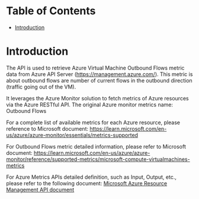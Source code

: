 # Table of Contents
- [Introduction](#introduction)


# Introduction <a name="introduction"></a>
The API is used to retrieve Azure Virtual Machine Outbound Flows metric data from Azure API Server (https://management.azure.com/). This metric is about outbound flows are number of current flows in the outbound direction (traffic going out of the VM).



It leverages the Azure Monitor solution to fetch metrics of Azure resources via the Azure RESTful API. The original Azure monitor metrics name: Outbound Flows



For a complete list of available metrics for each Azure resource, please reference to Microsoft document: https://learn.microsoft.com/en-us/azure/azure-monitor/essentials/metrics-supported 

For Outbound Flows metric detailed information, please refer to Microsoft document: https://learn.microsoft.com/en-us/azure/azure-monitor/reference/supported-metrics/microsoft-compute-virtualmachines-metrics

For Azure Metrics APIs detailed definition, such as Input, Output, etc., please refer to the following document:
[Microsoft Azure Resource Management API document](https://learn.microsoft.com/en-us/rest/api/monitor/metrics/list?view=rest-monitor-2023-10-01&tabs=HTTP)
